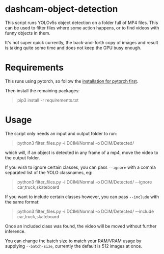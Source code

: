 # dashcam-object-detection

This script runs YOLOv5s object detection on a folder full of MP4 files. 
This can be used to filter files where some action happens, or to find videos with funny objects in them.

It's not super quick currently, the back-and-forth copy of images and result is taking quite some time and does not keep the GPU busy enough.

# Requirements

This runs using pytorch, so follow the [installation for pytorch first](https://pytorch.org/get-started/locally/).

Then install the remaining packages:
> pip3 install -r requirements.txt

# Usage

The script only needs an input and output folder to run:
> python3 filter_files.py -i DCIM/Normal -o DCIM/Detected/

which will, if an object is detected in any frame of a mp4, move the video to the output folder.

If you wish to ignore certain classes, you can pass `--ignore` with a comma separated list of the YOLO classnames, eg:

> python3 filter_files.py -i DCIM/Normal -o DCIM/Detected/ --ignore car,truck,skateboard

If you want to include certain classes however, you can pass `--include` with the same format:

> python3 filter_files.py -i DCIM/Normal -o DCIM/Detected/ --include car,truck,skateboard

Once an included class was found, the video will be moved without further inference.  

You can change the batch size to match your RAM/VRAM usage by supplying `--batch-size`, currently the default is 512 images at once.

